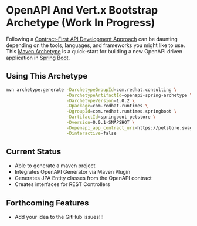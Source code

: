 # OpenAPI And Vert.x Bootstrap Archetype (Work In Progress)

Following a [Contract-First API Development Approach](https://bit.ly/contract-first-api) can be daunting depending on the tools, languages, and frameworks you might like to use. This [Maven Archetype](https://maven.apache.org/guides/introduction/introduction-to-archetypes.html) is a quick-start for building a new OpenAPI driven application in [Spring Boot](https://spring.io/projects/spring-boot).

## Using This Archetype

```bash
mvn archetype:generate -DarchetypeGroupId=com.redhat.consulting \
                       -DarchetypeArtifactId=openapi-spring-archetype \
                       -DarchetypeVersion=1.0.2 \
                       -Dpackage=com.redhat.runtimes \
                       -DgroupId=com.redhat.runtimes.springboot \
                       -DartifactId=springboot-petstore \
                       -Dversion=0.0.1-SNAPSHOT \
                       -Dopenapi_app_contract_uri=https://petstore.swagger.io/v2/swagger.yaml \
                       -Dinteractive=false
```

## Current Status

- Able to generate a maven project
- Integrates OpenAPI Generator via Maven Plugin
- Generates JPA Entity classes from the OpenAPI contract
- Creates interfaces for REST Controllers

## Forthcoming Features

- Add your idea to the GitHub issues!!!
